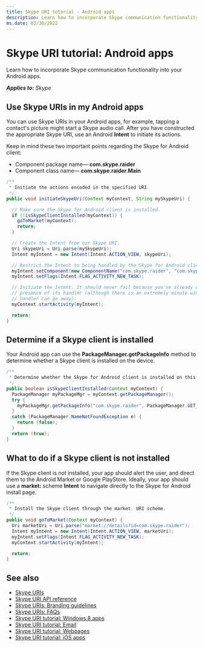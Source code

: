 ```yaml
---
title: Skype URI tutorial - Android apps
description: Learn how to incorporate Skype communication functionality into your Android apps.
ms.date: 03/30/2022
---
```


# Skype URI tutorial: Android apps

Learn how to incorporate Skype communication functionality into your Android apps.

 _**Applies to:** Skype_

## Use Skype URIs in my Android apps

You can use Skype URIs in your Android apps, for example, tapping a contact's picture might start a Skype audio call.
After you have constructed the appropriate Skype URI, use an Android **Intent** to initiate its actions.

Keep in mind these two important points regarding the Skype for Android client:

* Component package name— **com.skype.raider**
* Component class name— **com.skype.raider.Main**

```java
/**
 * Initiate the actions encoded in the specified URI.
 */
public void initiateSkypeUri(Context myContext, String mySkypeUri) {

  // Make sure the Skype for Android client is installed.
  if (!isSkypeClientInstalled(myContext)) {
    goToMarket(myContext);
    return;
  }

  // Create the Intent from our Skype URI.
  Uri skypeUri = Uri.parse(mySkypeUri);
  Intent myIntent = new Intent(Intent.ACTION_VIEW, skypeUri);

  // Restrict the Intent to being handled by the Skype for Android client only.
  myIntent.setComponent(new ComponentName("com.skype.raider", "com.skype.raider.Main"));
  myIntent.setFlags(Intent.FLAG_ACTIVITY_NEW_TASK);

  // Initiate the Intent. It should never fail because you've already established the
  // presence of its handler (although there is an extremely minute window where that
  // handler can go away).
  myContext.startActivity(myIntent);

  return;
}

```

## Determine if a Skype client is installed

Your Android app can use the **PackageManager.getPackageInfo** method to determine whether a Skype client is installed on the device.

```java
/**
 * Determine whether the Skype for Android client is installed on this device.
 */
public boolean isSkypeClientInstalled(Context myContext) {
  PackageManager myPackageMgr = myContext.getPackageManager();
  try {
    myPackageMgr.getPackageInfo("com.skype.raider", PackageManager.GET_ACTIVITIES);
  }
  catch (PackageManager.NameNotFoundException e) {
    return (false);
  }
  return (true);
}
```

## What to do if a Skype client is not installed

If the Skype client is not installed, your app should alert the user, and direct them to the Android Market or Google PlayStore. Ideally, your app should use a **market:** scheme **Intent** to navigate directly to the Skype for Android install page.

```java
/**
 * Install the Skype client through the market: URI scheme.
 */
public void goToMarket(Context myContext) {
  Uri marketUri = Uri.parse("market://details?id=com.skype.raider");
  Intent myIntent = new Intent(Intent.ACTION_VIEW, marketUri);
  myIntent.setFlags(Intent.FLAG_ACTIVITY_NEW_TASK);
  myContext.startActivity(myIntent);

  return;
}

```

## See also

* [Skype URIs](SkypeURIs.md)
* [Skype URI API reference](SkypeURIAPIReference.md)
* [Skype URIs: Branding guidelines](SkypeURIs_BrandingGuidelines.md)
* [Skype URIs: FAQs](SkypeURIs_FAQs.md)
* [Skype URI tutorial: Windows 8 apps](SkypeURITutorial_Windows8Apps.md)
* [Skype URI tutorial: Email](SkypeURITutorial_Email.md)
* [Skype URI tutorial: Webpages](SkypeURItutorial_Webpages.md)
* [Skype URI tutorial: iOS apps](SkypeURITutorial_iOSApps.md)
